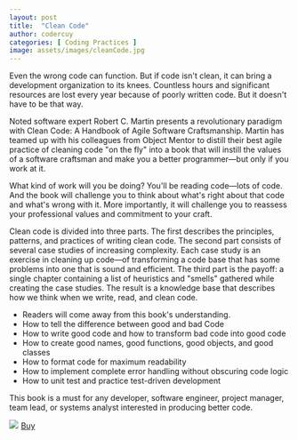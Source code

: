 ```yaml
---
layout: post
title:  "Clean Code"
author: codercuy
categories: [ Coding Practices ]
image: assets/images/cleanCode.jpg
---
```


Even the wrong code can function. But if code isn't clean, it can bring a development organization to its knees. Countless hours and significant resources are lost every year because of poorly written code. But it doesn't have to be that way.

Noted software expert Robert C. Martin presents a revolutionary paradigm with Clean Code: A Handbook of Agile Software Craftsmanship. Martin has teamed up with his colleagues from Object Mentor to distill their best agile practice of cleaning code "on the fly" into a book that will instill the values of a software craftsman and make you a better programmer—but only if you work at it.

What kind of work will you be doing? You'll be reading code—lots of code. And the book will challenge you to think about what's right about that code and what's wrong with it. More importantly, it will challenge you to reassess your professional values and commitment to your craft.

Clean code is divided into three parts. The first describes the principles, patterns, and practices of writing clean code. The second part consists of several case studies of increasing complexity. Each case study is an exercise in cleaning up code—of transforming a code base that has some problems into one that is sound and efficient. The third part is the payoff: a single chapter containing a list of heuristics and "smells" gathered while creating the case studies. The result is a knowledge base that describes how we think when we write, read, and clean code.

- Readers will come away from this book's understanding.
- How to tell the difference between good and bad Code
- How to write good code and how to transform bad code into good code
- How to create good names, good functions, good objects, and good classes
- How to format code for maximum readability
- How to implement complete error handling without obscuring code logic
- How to unit test and practice test-driven development

This book is a must for any developer, software engineer, project manager, team lead, or systems analyst interested in producing better code.

<a href="https://www.amazon.de/-/en/Robert-Martin/dp/0132350882?crid=3F4NYDQLXT1RS&keywords=clean+code&qid=1653231702&sprefix=clean+co%2Caps%2C145&sr=8-1&linkCode=li2&tag=mkgv89-21&linkId=e8878c14b9d1424ce3d435852e5c177d&language=en_GB&ref_=as_li_ss_il" target="_blank"><img border="0" src="//ws-eu.amazon-adsystem.com/widgets/q?_encoding=UTF8&ASIN=0132350882&Format=_SL160_&ID=AsinImage&MarketPlace=DE&ServiceVersion=20070822&WS=1&tag=mkgv89-21&language=en_GB" ></a><img src="https://ir-de.amazon-adsystem.com/e/ir?t=mkgv89-21&language=en_GB&l=li2&o=3&a=0132350882" width="1" height="1" border="0" alt="" style="border:none !important; margin:0px !important;" />
<a target="_blank" href="https://amzn.to/38Gk5c4" class="btn btn-danger">Buy</a>